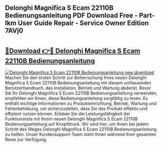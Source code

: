 ## Delonghi Magnifica S Ecam 22110B Bedienungsanleitung PDF Download Free - Part-Ikm User Guide Repair - Service Owner Edition 7AVj0

# <h2><a href="http://df19z8e.blite.top/?on=Delonghi+Magnifica+S+Ecam+22110B+Bedienungsanleitung">🔗Download 👉🔴 Delonghi Magnifica S Ecam 22110B Bedienungsanleitung</a></h2>

[![Delonghi Magnifica S Ecam 22110B Bedienungsanleitung new download](https://i.imgur.com/lujVjoI.png)](http://df19z8e.blite.top/?on=Delonghi+Magnifica+S+Ecam+22110B+Bedienungsanleitung)
Machen Sie den ersten Schritt zur Beherrschung Ihres neuen Delonghi Magnifica S Ecam 22110B Bedienungsanleitung mit diesem umfassenden Benutzerhandbuch, das Installation, Betrieb und Wartung abdeckt. Bevor Sie Ihr Delonghi Magnifica S Ecam 22110B Bedienungsanleitung verwenden, empfehlen wir Ihnen, diese Bedienungsanleitung sorgfältig zu lesen. Es enthält wichtige Informationen zu Produkteinrichtung, Betrieb, Wartung und Fehlerbehebung, um sicherzustellen, dass Sie das Produkt effektiv und effizient nutzen können. Erleben Sie die Leistungsfähigkeit der Funktionsliste mit Ihrem neuen Delonghi Magnifica S Ecam 22110B Bedienungsanleitung auf Knopfdruck. Wir sind hier, um Ihnen bei jedem Schritt des Weges Delonghi Magnifica S Ecam 22110B Bedienungsanleitung zu helfen. Unser Kundensupport-Team steht Ihnen während Ihrer gesamten Reise zur Verfügung.

